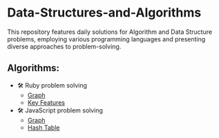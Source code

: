 # Data-Structures-and-Algorithms
This repository features daily solutions for Algorithm and Data Structure problems, employing various programming languages and presenting diverse approaches to problem-solving.

## Algorithms:
  - 🛠 Ruby problem solving
    - [Graph](./problem-solving-js/graph.js)
    - [Key Features](#key-features)
  - 🛠 JavaScript problem solving
    - [Graph](./problem-solving-js/graph.js)
    - [Hash Table](./problem-solving-js/hashTable.js)
